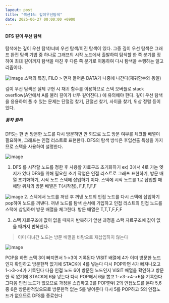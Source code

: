 ```yaml
---
layout: post
title: "섹션16: 깊이우선탐색"
date: 2025-06-27 00:00:00 +0900
---
```

#### DFS 깊이 우선 탐색
탐색에는 깊이 우선 탐색/너비 우선 탐색/이진 탐색이 있다.
그중 깊이 우선 탐색은 그래프 완전 탐색 기법 중 하나로 
그래프의 시작 노드에서 출발하여 탐색할 한 쪽 분기를 정하여 
최대 깊이까지 탐색을 마친 후 다른 쪽 분기로 이동하여 다시 탐색을 수행하는 알고리즘이다. 

![image](https://github.com/user-attachments/assets/b3303264-c45a-42e3-b701-8e1c87c63179)
스택의 특징, FILO > 먼저 들어온 DATA가 나중에 나간다(재귀함수와 동일)

깊이 우선 탐색은 실제 구현 시 재귀 함수를 이용하므로 스택 오버플로 stack overflow(A안에서 A를 불러 깊이가 너무 깊어진다.)
에 유의해야 한다.
깊이 우선 탐색을 응용하여 풀 수 있는 문제는 단절점 찾기, 단절선 찾기, 사이클 찾기, 위상 정렬 등이 있다.

##### 동작 원리
DFS는 한 번 방문한 노드를 다시 방문하면 안 되므로 노드 방문 여부를 체크할 배열이 필요하며, 
그래프는 인접 리스트로 표현한다. DFS의 탐색 방식은 후입선출 특성을 가지므로 스택을 사용하여 설명한다.

![image](https://github.com/user-attachments/assets/ded05965-2a6e-4b3b-b3da-c1d50e791779)
1. DFS 를 시작할 노드를 정한 후 사용할 자료구조 초기화하기
   ex) 3에서 4로 가는 엣지가 있다 
   DFS를 위해 필요한 초기 작업은 인접 리스트로 그래프 표현하기, 방문 배열 초기화하기, 시작 노드 스택에 삽입하기 이다.
   스택에 시작 노드를 1로 삽입할 때 해당 위치의 방문 배열은 T(시작점), F,F,F,F,F

   

![image](https://github.com/user-attachments/assets/d814c889-bad9-4548-b9c7-74a6cee191f5)
2. 스택에서 노드를 꺼낸 후 꺼낸 노드의 인접 노드를 다시 스택에 삽입하기 
pop하여 노드를 꺼낸다. 꺼낸 노드를 탐색 순서에 기입하고 인접 리스트의 인접 노드를 스택에 삽입하며 방문 배열을 체그한다.
방문 배열은 T,T,T,F,F,F

3. 스택 자료구조에 값이 없을 때까지 반복하기
앞선 과정을 스택 자료구조에 값이 없을 때까지 반복한다.

> 이미 다녀간 노드는 방문 배열을 바탕으로 재삽입하지 않는다
> 
![image](https://github.com/user-attachments/assets/b616fbb4-7276-4702-ab50-fb32d87ec763)

POP을 하면 스택 3이 빠지면서 1->3이 기록된다
VISIT 배열에 4가 이미 방문한 노드인지 확인하고 방문한적 없기에 STACK에 4를 넣는다
다시 POP하면 4가 빠져나오고 1->3->4가 기록된다
다음 인접 노드 6이 방문된 노드인지 VISIT 배열을 확인하고 방문한 적 없기에 STACK에 6을 넣는다
다시 POP해서 6을 뽑고 1->3->4->6을 기록한다
그다음 인접 노드가 없으므로 과정을 스킵하고 2를 POP한뒤 2의 인접노드를 본다 
5,6 중 6은 방문한적있으므로 방문한적 없는 5를 넣어준다 
다시 5를 POP하고 5의 인접노드가 없으므로 DFS를 종료한다
